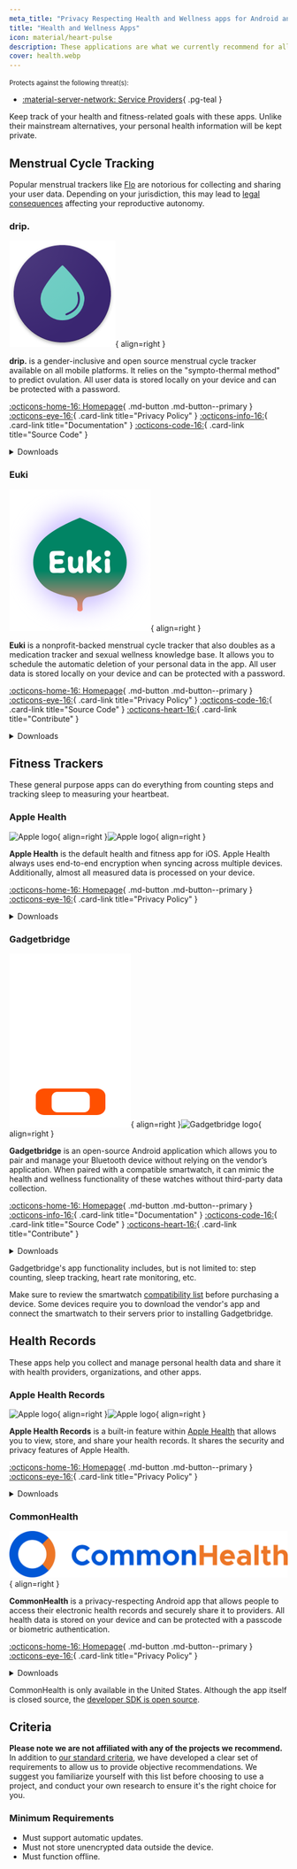```yaml
---
meta_title: "Privacy Respecting Health and Wellness apps for Android and iOS - Privacy Guides"
title: "Health and Wellness Apps"
icon: material/heart-pulse
description: These applications are what we currently recommend for all health and fitness-related activites on your phone.
cover: health.webp
---
```

<small>Protects against the following threat(s):</small>

- [:material-server-network: Service Providers](basics/common-threats.md#privacy-from-service-providers){ .pg-teal }

Keep track of your health and fitness-related goals with these apps. Unlike their mainstream alternatives, your personal health information will be kept private.

## Menstrual Cycle Tracking

Popular menstrual trackers like [Flo](https://techcrunch.com/2021/01/13/flo-gets-ftc-slap-for-sharing-user-data-when-it-promised-privacy) are notorious for collecting and sharing your user data. Depending on your jurisdiction, this may lead to [legal consequences](https://forbes.com/sites/abigaildubiniecki/2024/11/14/post-roe-your-period-app-data-could-be-used-against-you) affecting your reproductive autonomy.

### drip.

<div class="admonition recommendation" markdown>

![drip logo](assets/img/health-and-wellness/drip.png){ align=right }

**drip.** is a gender-inclusive and open source menstrual cycle tracker available on all mobile platforms. It relies on the "sympto-thermal method" to predict ovulation. All user data is stored locally on your device and can be protected with a password.

[:octicons-home-16: Homepage](https://bloodyhealth.gitlab.io){ .md-button .md-button--primary }
[:octicons-eye-16:](https://bloodyhealth.gitlab.io/privacy-policy.html){ .card-link title="Privacy Policy" }
[:octicons-info-16:](https://bloodyhealth.gitlab.io/faq){ .card-link title="Documentation" }
[:octicons-code-16:](https://gitlab.com/bloodyhealth/drip){ .card-link title="Source Code" }

<details class="downloads" markdown>
<summary>Downloads</summary>

- [:simple-googleplay: Google Play](https://play.google.com/store/apps/details?id=com.drip)
- [:simple-appstore: App Store](https://apps.apple.com/us/app/drip/id1584564949)
- [:simple-android: Android](https://bloodyhealth.gitlab.io)

</details>

</div>

### Euki

<div class="admonition recommendation" markdown>

![Euki logo](assets/img/health-and-wellness/euki.svg){ align=right }

**Euki** is a nonprofit-backed menstrual cycle tracker that also doubles as a medication tracker and sexual wellness knowledge base. It allows you to schedule the automatic deletion of your personal data in the app. All user data is stored locally on your device and can be protected with a password.

[:octicons-home-16: Homepage](https://eukiapp.org){ .md-button .md-button--primary }
[:octicons-eye-16:](https://eukiapp.org/privacy-policy){ .card-link title="Privacy Policy" }
[:octicons-code-16:](https://github.com/Euki-Inc/Euki-Android){ .card-link title="Source Code" }
[:octicons-heart-16:](https://every.org/euki-app){ .card-link title="Contribute" }

<details class="downloads" markdown>
<summary>Downloads</summary>

- [:simple-googleplay: Google Play](https://play.google.com/store/apps/details?id=com.kollectivemobile.euki)
- [:simple-appstore: App Store](https://apps.apple.com/app/euki/id1469213846)

</details>

</div>

## Fitness Trackers

These general purpose apps can do everything from counting steps and tracking sleep to measuring your heartbeat.

### Apple Health

<div class="admonition recommendation" markdown>

![Apple logo](assets/img/health-and-wellness/apple-health.svg#only-light){ align=right }![Apple logo](assets/img/health-and-wellness/apple-health-dark.svg#only-dark){ align=right }

**Apple Health** is the default health and fitness app for iOS. Apple Health always uses end-to-end encryption when syncing across multiple devices. Additionally, almost all measured data is processed on your device.

[:octicons-home-16: Homepage](https://apple.com/health){ .md-button .md-button--primary }
[:octicons-eye-16:](https://apple.com/legal/privacy/consumer-health-personal-data/en-ww){ .card-link title="Privacy Policy" }

<details class="downloads" markdown>
<summary>Downloads</summary>

- [:simple-appstore: App Store](https://apps.apple.com/app/apple-health/id1242545199)

</details>

</div>

### Gadgetbridge

<div class="admonition recommendation" markdown>

![Gadgetbridge logo](assets/img/health-and-wellness/gadgetbridge.svg#only-light){ align=right }![Gadgetbridge logo](assets/img/health-and-wellness/gadgetbridge-dark.svg#only-dark){ align=right }

**Gadgetbridge** is an open-source Android application which allows you to pair and manage your Bluetooth device without relying on the vendor’s application. When paired with a compatible smartwatch, it can mimic the health and wellness functionality of these watches without third-party data collection.

[:octicons-home-16: Homepage](https://gadgetbridge.org){ .md-button .md-button--primary }
[:octicons-info-16:](https://gadgetbridge.org/basics){ .card-link title="Documentation" }
[:octicons-code-16:](https://codeberg.org/Freeyourgadget/Gadgetbridge){ .card-link title="Source Code" }
[:octicons-heart-16:](https://liberapay.com/Gadgetbridge/donate){ .card-link title="Contribute" }

<details class="downloads" markdown>
<summary>Downloads</summary>

- [:simple-android: F-Droid](https://f-droid.org/packages/nodomain.freeyourgadget.gadgetbridge)

</details>

</div>

Gadgetbridge's app functionality includes, but is not limited to: step counting, sleep tracking, heart rate monitoring, etc.

Make sure to review the smartwatch [compatibility list](https://gadgetbridge.org/gadgets) before purchasing a device. Some devices require you to download the vendor's app and connect the smartwatch to their servers prior to installing Gadgetbridge.

## Health Records

These apps help you collect and manage personal health data and share it with health providers, organizations, and other apps.

### Apple Health Records

<div class="admonition recommendation" markdown>

![Apple logo](assets/img/health-and-wellness/apple-health.svg#only-light){ align=right }![Apple logo](assets/img/health-and-wellness/apple-health-dark.svg#only-dark){ align=right }

**Apple Health Records** is a built-in feature within [Apple Health](#apple-health) that allows you to view, store, and share your health records. It shares the security and privacy features of Apple Health.

[:octicons-home-16: Homepage](https://apple.com/health){ .md-button .md-button--primary }
[:octicons-eye-16:](https://apple.com/legal/privacy/consumer-health-personal-data/en-ww){ .card-link title="Privacy Policy" }

<details class="downloads" markdown>
<summary>Downloads</summary>

- [:simple-appstore: App Store](https://apps.apple.com/app/apple-health/id1242545199)

</details>

</div>

### CommonHealth

<div class="admonition recommendation" markdown>

![CommonHealth logo](assets/img/health-and-wellness/commonhealth.png){ align=right }

**CommonHealth** is a privacy-respecting Android app that allows people to access their electronic health records and securely share it to providers. All health data is stored on your device and can be protected with a passcode or biometric authentication.

[:octicons-home-16: Homepage](https://commonhealth.org){ .md-button .md-button--primary }
[:octicons-eye-16:](https://commonhealth.org/privacy){ .card-link title="Privacy Policy" }

<details class="downloads" markdown>
<summary>Downloads</summary>

- [:simple-googleplay: Google Play](https://play.google.com/store/apps/details?id=org.thecommonsproject.android.phr)

</details>

</div>

CommonHealth is only available in the United States. Although the app itself is closed source, the [developer SDK is open source](https://github.com/the-commons-project).

## Criteria

**Please note we are not affiliated with any of the projects we recommend.** In addition to [our standard criteria](about/criteria.md), we have developed a clear set of requirements to allow us to provide objective recommendations. We suggest you familiarize yourself with this list before choosing to use a project, and conduct your own research to ensure it's the right choice for you.

### Minimum Requirements

- Must support automatic updates.
- Must not store unencrypted data outside the device.
- Must function offline.
